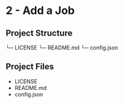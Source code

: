 # 2 - Add a Job

## Project Structure

└─ LICENSE
└─ README.md
└─ config.json

## Project Files

- LICENSE
- README.md
- config.json
